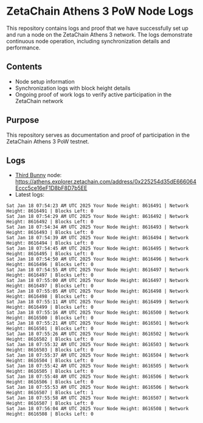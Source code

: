 # ZetaChain Athens 3 PoW Node Logs
This repository contains logs and proof that we have successfully set up and run a node on the ZetaChain Athens 3 network. The logs demonstrate continuous node operation, including synchronization details and performance.

## Contents
- Node setup information
- Synchronization logs with block height details
- Ongoing proof of work logs to verify active participation in the ZetaChain network

## Purpose
This repository serves as documentation and proof of participation in the ZetaChain Athens 3 PoW testnet.

## Logs

- [Third Bunny](https://thirdbunny.xyz/) node: https://athens.explorer.zetachain.com/address/0x225254d35dE666064Eccc5ce16eF1D8bF8D7b5EE
- Latest logs:
```
Sat Jan 18 07:54:23 AM UTC 2025 Your Node Height: 8616491 | Network Height: 8616491 | Blocks Left: 0
Sat Jan 18 07:54:29 AM UTC 2025 Your Node Height: 8616492 | Network Height: 8616492 | Blocks Left: 0
Sat Jan 18 07:54:34 AM UTC 2025 Your Node Height: 8616493 | Network Height: 8616493 | Blocks Left: 0
Sat Jan 18 07:54:39 AM UTC 2025 Your Node Height: 8616494 | Network Height: 8616494 | Blocks Left: 0
Sat Jan 18 07:54:45 AM UTC 2025 Your Node Height: 8616495 | Network Height: 8616495 | Blocks Left: 0
Sat Jan 18 07:54:50 AM UTC 2025 Your Node Height: 8616496 | Network Height: 8616496 | Blocks Left: 0
Sat Jan 18 07:54:55 AM UTC 2025 Your Node Height: 8616497 | Network Height: 8616497 | Blocks Left: 0
Sat Jan 18 07:55:00 AM UTC 2025 Your Node Height: 8616497 | Network Height: 8616497 | Blocks Left: 0
Sat Jan 18 07:55:05 AM UTC 2025 Your Node Height: 8616498 | Network Height: 8616498 | Blocks Left: 0
Sat Jan 18 07:55:11 AM UTC 2025 Your Node Height: 8616499 | Network Height: 8616499 | Blocks Left: 0
Sat Jan 18 07:55:16 AM UTC 2025 Your Node Height: 8616500 | Network Height: 8616500 | Blocks Left: 0
Sat Jan 18 07:55:21 AM UTC 2025 Your Node Height: 8616501 | Network Height: 8616501 | Blocks Left: 0
Sat Jan 18 07:55:26 AM UTC 2025 Your Node Height: 8616502 | Network Height: 8616502 | Blocks Left: 0
Sat Jan 18 07:55:32 AM UTC 2025 Your Node Height: 8616503 | Network Height: 8616503 | Blocks Left: 0
Sat Jan 18 07:55:37 AM UTC 2025 Your Node Height: 8616504 | Network Height: 8616504 | Blocks Left: 0
Sat Jan 18 07:55:42 AM UTC 2025 Your Node Height: 8616505 | Network Height: 8616505 | Blocks Left: 0
Sat Jan 18 07:55:48 AM UTC 2025 Your Node Height: 8616506 | Network Height: 8616506 | Blocks Left: 0
Sat Jan 18 07:55:53 AM UTC 2025 Your Node Height: 8616506 | Network Height: 8616507 | Blocks Left: 1
Sat Jan 18 07:55:58 AM UTC 2025 Your Node Height: 8616507 | Network Height: 8616507 | Blocks Left: 0
Sat Jan 18 07:56:04 AM UTC 2025 Your Node Height: 8616508 | Network Height: 8616508 | Blocks Left: 0
```
